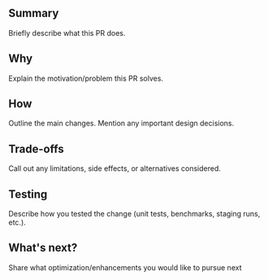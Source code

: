 ## Summary
Briefly describe what this PR does.

## Why
Explain the motivation/problem this PR solves.

## How
Outline the main changes. Mention any important design decisions.

## Trade-offs
Call out any limitations, side effects, or alternatives considered.

## Testing
Describe how you tested the change (unit tests, benchmarks, staging runs, etc.).

## What's next?
Share what optimization/enhancements you would like to pursue next